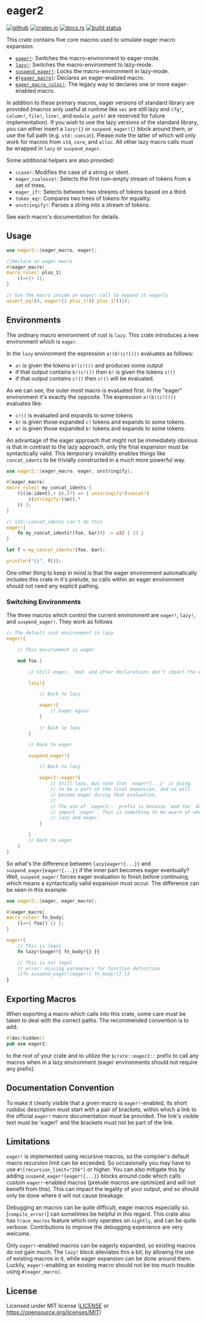 # eager2
[![github](https://img.shields.io/badge/Daniel--Aaron--Bloom%2Feager2-8da0cb?style=for-the-badge&logo=github&label=github&labelColor=555555)](https://github.com/Daniel-Aaron-Bloom/eager2)
[![crates.io](https://img.shields.io/crates/v/eager2.svg?style=for-the-badge&color=fc8d62&logo=rust)](https://crates.io/crates/eager2)
[![docs.rs](https://img.shields.io/badge/docs.rs-eager2-66c2a5?style=for-the-badge&labelColor=555555&logo=docs.rs)](https://docs.rs/eager2)
[![build status](https://img.shields.io/github/actions/workflow/status/Daniel-Aaron-Bloom/eager2/ci.yml?branch=master&style=for-the-badge)](https://github.com/Daniel-Aaron-Bloom/eager2/actions?query=branch%3Amaster)


This crate contains five core macros used to simulate eager macro expansion:

* [`eager!`]: Switches the macro-environment to eager-mode.
* [`lazy!`]: Switches the macro-environment to lazy-mode.
* [`suspend_eager!`]: Locks the macro-environment in lazy-mode.
* [`#[eager_macro]`][macro@eager_macro]: Declares an eager-enabled macro.
* [`eager_macro_rules!`]: The legacy way to declares one or more eager-enabled macro.

In addition to these primary macros, eager versions of standard library are provided (macros
only useful at runtime like `vec` are still lazy and `cfg!`, `column!`, `file!`, `line!`, and
`module_path!` are reserved for future implementation). If you wish to use the lazy versions of
the standard library, you can either insert a `lazy!{}` or `suspend_eager!{}` block around
them, or use the full path (e.g. `std::concat`). Please note the latter of which will only work
for macros from `std`, `core`, and `alloc`. All other lazy macro calls must be wrapped in `lazy`
or `suspend_eager`.

Some additional helpers are also provided:

* `ccase!`: Modifies the case of a string or ident.
* `eager_coalesce!`: Selects the first non-empty stream of tokens from a set of trees.
* `eager_if!`: Selects between two streams of tokens based on a third.
* `token_eq!`: Compares two trees of tokens for equality.
* `unstringify!`: Parses a string into a stream of tokens.

See each macro's documentation for details.

## Usage

```rust
use eager2::{eager_macro, eager};

//Declare an eager macro
#[eager_macro]
macro_rules! plus_1{
    ()=>{+ 1};
}

// Use the macro inside an eager! call to expand it eagerly
assert_eq!(4, eager!{2 plus_1!() plus_1!()});
```

## Environments

The ordinary macro environment of rust is `lazy`. This crate introduces a new environment which
is `eager`.

In the `lazy` environment the expression `a!(b!(c!()))` evaluates as follows:
* `a!` is given the tokens `b!(c!())` and produces some output
* if that output contains `b!(c!())` then `b!` is given the tokens `c!()`
* if that output contains `c!()` then `c!()` will be evaluated.

As we can see, the outer most macro is evaluated first. In the "eager" environment it's exactly
the opposite. The expression `a!(b!(c!()))` evaluates like:
* `c!()` is evaluated and expands to some tokens
* `b!` is given those expanded `c!` tokens and expands to some tokens.
* `a!` is given those expanded `b!` tokens and expands to some tokens.

An advantage of the eager approach that might not be immediately obvious is that in contrast to
the lazy approach, only the final expansion must be syntactically valid. This temporary
invalidity enables things like `concat_idents` to be trivially constructed in a much more
powerful way.

```rust
use eager2::{eager_macro, eager, unstringify};

#[eager_macro]
macro_rules! my_concat_idents {
    ($($e:ident),+ $(,)?) => { unstringify!(concat!(
        $(stringify!($e)),*
    )) };
}

// std::concat_idents can't do this
eager!{
    fn my_concat_idents!(foo, bar)() -> u32 { 23 }
}

let f = my_concat_idents!(foo, bar);

println!("{}", f());
```

One other thing to keep in mind is that the eager environment automatically includes this crate
in it's prelude, so calls within an eager environment should not need any explicit pathing.

### Switching Environments

The three macros which control the current environment are `eager!`, `lazy!`, and
`suspend_eager!`. They work as follows
```rust
// The default rust environment is lazy
eager!{

    // This environment is eager

    mod foo {

        // Still eager, `mod` and other declarations don't impact the environment

        lazy!{

            // Back to lazy

            eager!{
                // Eager again
            }

            // Back to lazy
        }

        // Back to eager

        suspend_eager!{

            // Back to lazy

            eager2::eager!{
                // Still lazy, but note that `eager!{...}` is going
                // to be a part of the final expansion, and so will
                // become eager during that evaluation.
                //
                // The use of `eager2::` prefix is because `mod foo` does not
                // import `eager`. This is something to be aware of when mixing
                // lazy and eager.
            }

        }
        // Back to eager
    }
}
```

So what's the difference between `lazy{eager!{...}}` and `suspend_eager{eager!{...}}` if the inner
part becomes eager eventually? Well, `suspend_eager!` forces eager evaluation to finish before
continuing, which means a syntactically valid expansion must occur. The difference can be seen
in this example:
```rust
use eager2::{eager, eager_macro};

#[eager_macro]
macro_rules! fn_body{
    ()=>{ foo() {} };
}

eager!{
    // This is legal
    fn lazy!{eager!{ fn_body!{} }}

    // This is not legal
    // error: missing parameters for function definition
    //fn suspend_eager!{eager!{ fn_body!{} }}
}
```

## Exporting Macros

When exporting a macro which calls into this crate, some care must be taken to deal with the
correct paths. The recommended convention is to add:
```rust
#[doc(hidden)]
pub use eager2;
```

to the root of your crate and to utilize the `$crate::eager2::` prefix to call any macros when
in a lazy environment (eager environments should not require any prefix).

## Documentation Convention

To make it clearly visible that a given macro is `eager!`-enabled, its short rustdoc description
must start with a pair of brackets, within which a link to the official `eager!` macro
documentation must be provided. The link's visible text must be 'eager!' and the brackets must
not be part of the link.

## Limitations

`eager!` is implemented using recursive macros, so the compiler's default macro recursion limit
can be exceeded. So occasionally you may have to use `#![recursion_limit="256"]` or higher. You
can also mitigate this by adding `suspend_eager!{eager!{...}}` blocks around code which calls
custom `eager!`-enabled macros (prelude macros are optimized and will not benefit from this).
This can impact the legality of your output, and so should only be done where it will not cause
breakage.

Debugging an macros can be quite difficult, eager macros especially so. [`compile_error!`] can
sometimes be helpful in this regard. This crate also has `trace_macros` feature which only
operates on `nightly`, and can be quite verbose. Contributions to improve the debugging
experience are very welcome.

Only `eager!`-enabled macros can be eagerly expanded, so existing macros do not gain much.
The `lazy!` block alleviates this a bit, by allowing the use of existing macros in it, while
eager expansion can be done around them. Luckily, `eager!`-enabling an existing macro should
not be too much trouble using `#[eager_macro]`.

## License

Licensed under MIT license ([LICENSE](LICENSE) or https://opensource.org/licenses/MIT)

[`eager!`]: https://docs.rs/eager2/latest/eager2/macro.eager.html "macro eager2::eager"
[`lazy!`]: https://docs.rs/eager2/latest/eager2/macro.lazy.html "macro eager2::lazy"
[`suspend_eager!`]: https://docs.rs/eager2/latest/eager2/macro.suspend_eager.html "macro eager2::lazy"
[macro@eager_macro]: https://docs.rs/eager2/latest/eager2/attr.eager_macro.html "attr eager2::eager_macro"
[`eager_macro_rules!`]: https://docs.rs/eager2/latest/eager2/macro.eager_macro_rules.html "macro eager2::eager_macro_rules"
